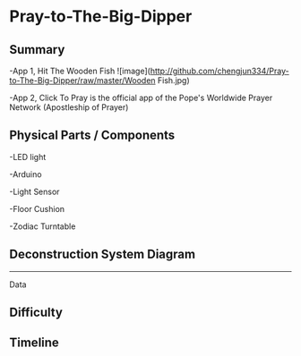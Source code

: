 # Pray-to-The-Big-Dipper

## Summary

-App 1, Hit The Wooden Fish ![image](http://github.com/chengjun334/Pray-to-The-Big-Dipper/raw/master/Wooden Fish.jpg)

-App 2, Click To Pray is the official app of the Pope's Worldwide Prayer Network (Apostleship of Prayer)

## Physical Parts / Components

-LED light

-Arduino

-Light Sensor

-Floor Cushion

-Zodiac Turntable

## Deconstruction System Diagram

-----------------------------
Data

## Difficulty 

## Timeline


